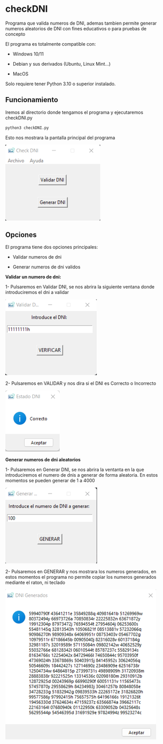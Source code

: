 # checkDNI

Programa que valida numeros de DNI, ademas tambien permite generar numeros aleatorios de DNI con fines educativos o para pruebas de concepto

El programa es totalmente compatible con:

- Windows 10/11

- Debian y sus derivados (Ubuntu, Linux Mint...)

- MacOS

Solo requiere tener Python 3.10 o superior instalado.


## Funcionamiento

Iremos al directorio donde tengamos el programa y ejecutaremos checkDNI.py

```bash
python3 checkDNI.py
```

Esto nos mostrara la pantalla principal del programa

![pantalla_principal](files/images/screenshots/pantalla_principal.png)

## Opciones

El programa tiene dos opciones principales:

* Validar numeros de dni

* Generar numeros de dni validos




**Validar un numero de dni:**

1- Pulsaremos en Validar DNI, se nos abrira la siguiente ventana donde introduciremos el dni a validar

![pantalla_validar](files/images/screenshots/validar_dni.png)

2- Pulsaremos en VALIDAR y nos dira si el DNI es Correcto o Incorrecto

![dni_validado](files/images/screenshots/estado_dni.png)


**Generar numeros de dni aleatorios**

1- Pulsaremos en Generar DNI, se nos abrira la ventanta en la que introduciremos el numero de dnis a generar de forma aleatoria.
En estos momentos se pueden generar de 1 a 4000


![pantalla_generar](files/images/screenshots/generar_dni.png)

2- Pulsaremos en GENERAR y nos mostrara los numeros generados, en estos momentos el programa no permite copiar 
los numeros generados mediante el raton, ni teclado

![dni_generados](files/images/screenshots/dnis_generados.png)
